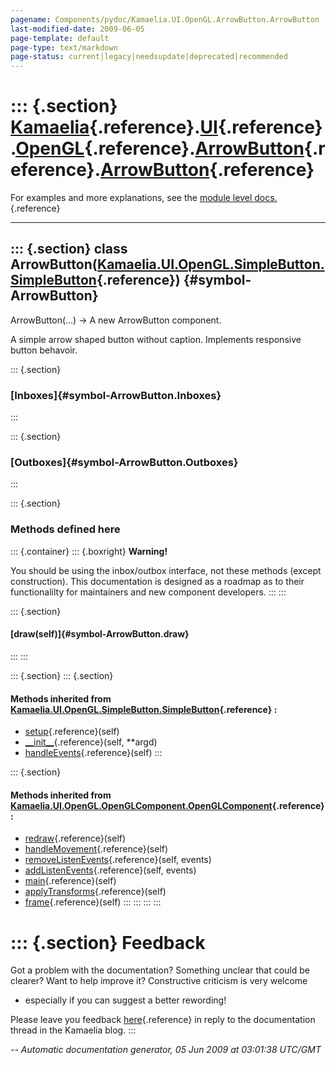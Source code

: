```yaml
---
pagename: Components/pydoc/Kamaelia.UI.OpenGL.ArrowButton.ArrowButton
last-modified-date: 2009-06-05
page-template: default
page-type: text/markdown
page-status: current|legacy|needsupdate|deprecated|recommended
---
```

::: {.section}
[Kamaelia](/Components/pydoc/Kamaelia.html){.reference}.[UI](/Components/pydoc/Kamaelia.UI.html){.reference}.[OpenGL](/Components/pydoc/Kamaelia.UI.OpenGL.html){.reference}.[ArrowButton](/Components/pydoc/Kamaelia.UI.OpenGL.ArrowButton.html){.reference}.[ArrowButton](/Components/pydoc/Kamaelia.UI.OpenGL.ArrowButton.ArrowButton.html){.reference}
==========================================================================================================================================================================================================================================================================================================================================================

For examples and more explanations, see the [module level
docs.](/Components/pydoc/Kamaelia.UI.OpenGL.ArrowButton.html){.reference}

------------------------------------------------------------------------

::: {.section}
class ArrowButton([Kamaelia.UI.OpenGL.SimpleButton.SimpleButton](/Components/pydoc/Kamaelia.UI.OpenGL.SimpleButton.SimpleButton.html){.reference}) {#symbol-ArrowButton}
--------------------------------------------------------------------------------------------------------------------------------------------------

ArrowButton(\...) -\> A new ArrowButton component.

A simple arrow shaped button without caption. Implements responsive
button behavoir.

::: {.section}
### [Inboxes]{#symbol-ArrowButton.Inboxes}
:::

::: {.section}
### [Outboxes]{#symbol-ArrowButton.Outboxes}
:::

::: {.section}
### Methods defined here

::: {.container}
::: {.boxright}
**Warning!**

You should be using the inbox/outbox interface, not these methods
(except construction). This documentation is designed as a roadmap as to
their functionalilty for maintainers and new component developers.
:::
:::

::: {.section}
#### [draw(self)]{#symbol-ArrowButton.draw}
:::
:::

::: {.section}
::: {.section}
#### Methods inherited from [Kamaelia.UI.OpenGL.SimpleButton.SimpleButton](/Components/pydoc/Kamaelia.UI.OpenGL.SimpleButton.SimpleButton.html){.reference} :

-   [setup](/Components/pydoc/Kamaelia.UI.OpenGL.SimpleButton.html#symbol-SimpleButton.setup){.reference}(self)
-   [\_\_init\_\_](/Components/pydoc/Kamaelia.UI.OpenGL.SimpleButton.html#symbol-SimpleButton.__init__){.reference}(self,
    \*\*argd)
-   [handleEvents](/Components/pydoc/Kamaelia.UI.OpenGL.SimpleButton.html#symbol-SimpleButton.handleEvents){.reference}(self)
:::

::: {.section}
#### Methods inherited from [Kamaelia.UI.OpenGL.OpenGLComponent.OpenGLComponent](/Components/pydoc/Kamaelia.UI.OpenGL.OpenGLComponent.OpenGLComponent.html){.reference} :

-   [redraw](/Components/pydoc/Kamaelia.UI.OpenGL.OpenGLComponent.html#symbol-OpenGLComponent.redraw){.reference}(self)
-   [handleMovement](/Components/pydoc/Kamaelia.UI.OpenGL.OpenGLComponent.html#symbol-OpenGLComponent.handleMovement){.reference}(self)
-   [removeListenEvents](/Components/pydoc/Kamaelia.UI.OpenGL.OpenGLComponent.html#symbol-OpenGLComponent.removeListenEvents){.reference}(self,
    events)
-   [addListenEvents](/Components/pydoc/Kamaelia.UI.OpenGL.OpenGLComponent.html#symbol-OpenGLComponent.addListenEvents){.reference}(self,
    events)
-   [main](/Components/pydoc/Kamaelia.UI.OpenGL.OpenGLComponent.html#symbol-OpenGLComponent.main){.reference}(self)
-   [applyTransforms](/Components/pydoc/Kamaelia.UI.OpenGL.OpenGLComponent.html#symbol-OpenGLComponent.applyTransforms){.reference}(self)
-   [frame](/Components/pydoc/Kamaelia.UI.OpenGL.OpenGLComponent.html#symbol-OpenGLComponent.frame){.reference}(self)
:::
:::
:::
:::

::: {.section}
Feedback
========

Got a problem with the documentation? Something unclear that could be
clearer? Want to help improve it? Constructive criticism is very welcome
- especially if you can suggest a better rewording!

Please leave you feedback
[here](../../../cgi-bin/blog/blog.cgi?rm=viewpost&nodeid=1142023701){.reference}
in reply to the documentation thread in the Kamaelia blog.
:::

*\-- Automatic documentation generator, 05 Jun 2009 at 03:01:38 UTC/GMT*
